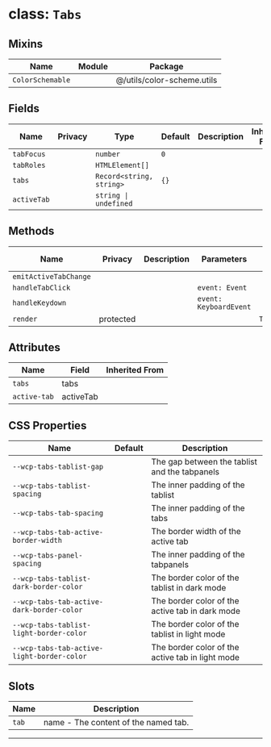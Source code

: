 # class: `Tabs`

## Mixins

| Name             | Module | Package                    |
| ---------------- | ------ | -------------------------- |
| `ColorSchemable` |        | @/utils/color-scheme.utils |

## Fields

| Name        | Privacy | Type                     | Default | Description | Inherited From |
| ----------- | ------- | ------------------------ | ------- | ----------- | -------------- |
| `tabFocus`  |         | `number`                 | `0`     |             |                |
| `tabRoles`  |         | `HTMLElement[]`          |         |             |                |
| `tabs`      |         | `Record<string, string>` | `{}`    |             |                |
| `activeTab` |         | `string \| undefined`    |         |             |                |

## Methods

| Name                  | Privacy   | Description | Parameters             | Return           | Inherited From |
| --------------------- | --------- | ----------- | ---------------------- | ---------------- | -------------- |
| `emitActiveTabChange` |           |             |                        |                  |                |
| `handleTabClick`      |           |             | `event: Event`         |                  |                |
| `handleKeydown`       |           |             | `event: KeyboardEvent` |                  |                |
| `render`              | protected |             |                        | `TemplateResult` |                |

## Attributes

| Name         | Field     | Inherited From |
| ------------ | --------- | -------------- |
| `tabs`       | tabs      |                |
| `active-tab` | activeTab |                |

## CSS Properties

| Name                                       | Default | Description                                      |
| ------------------------------------------ | ------- | ------------------------------------------------ |
| `--wcp-tabs-tablist-gap`                   |         | The gap between the tablist and the tabpanels    |
| `--wcp-tabs-tablist-spacing`               |         | The inner padding of the tablist                 |
| `--wcp-tabs-tab-spacing`                   |         | The inner padding of the tabs                    |
| `--wcp-tabs-tab-active-border-width`       |         | The border width of the active tab               |
| `--wcp-tabs-panel-spacing`                 |         | The inner padding of the tabpanels               |
| `--wcp-tabs-tablist-dark-border-color`     |         | The border color of the tablist in dark mode     |
| `--wcp-tabs-tab-active-dark-border-color`  |         | The border color of the active tab in dark mode  |
| `--wcp-tabs-tablist-light-border-color`    |         | The border color of the tablist in light mode    |
| `--wcp-tabs-tab-active-light-border-color` |         | The border color of the active tab in light mode |

## Slots

| Name  | Description                          |
| ----- | ------------------------------------ |
| `tab` | name - The content of the named tab. |

<hr/>
